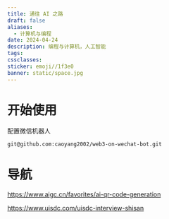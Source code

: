 ```yaml
---
title: 通往 AI 之路
draft: false
aliases:
  - 计算机与编程
date: 2024-04-24
description: 编程与计算机，人工智能
tags: 
cssclasses: 
sticker: emoji//1f3e0
banner: static/space.jpg
---
```


# 开始使用

配置微信机器人

`git@github.com:caoyang2002/web3-on-wechat-bot.git`


# 导航

https://www.aigc.cn/favorites/ai-qr-code-generation


https://www.uisdc.com/uisdc-interview-shisan